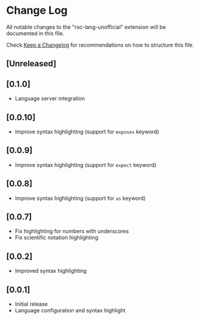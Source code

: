 # Change Log

All notable changes to the "roc-lang-unofficial" extension will be documented in this file.

Check [Keep a Changelog](http://keepachangelog.com/) for recommendations on how to structure this file.

## [Unreleased]

## [0.1.0]

- Language server integration

## [0.0.10]

- Improve syntax highlighting (support for `exposes` keyword)

## [0.0.9]

- Improve syntax highlighting (support for `expect` keyword)

## [0.0.8]

- Improve syntax highlighting (support for `as` keyword)

## [0.0.7]

- Fix highlighting for numbers with underscores
- Fix scientific notation highlighting

## [0.0.2]

- Improved syntax highlighting

## [0.0.1]

- Initial release
- Language configuration and syntax highlight
